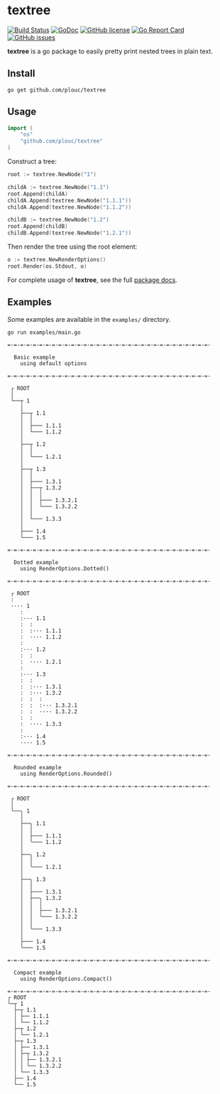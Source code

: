 # textree

[![Build Status](https://travis-ci.org/plouc/textree.png?branch=master)](https://travis-ci.org/plouc/textree)
[![GoDoc](https://godoc.org/github.com/plouc/textree?status.svg)](https://godoc.org/github.com/plouc/textree)
[![GitHub license](https://img.shields.io/github/license/plouc/textree.svg)](https://github.com/plouc/textree/blob/master/LICENSE)
[![Go Report Card](https://goreportcard.com/badge/github.com/plouc/textree)](https://goreportcard.com/report/github.com/plouc/textree)
[![GitHub issues](https://img.shields.io/github/issues/plouc/textree.svg)](https://github.com/plouc/textree/issues)

**textree** is a go package to easily pretty print nested trees in plain text.

## Install

```
go get github.com/plouc/textree
```

## Usage

```go
import (
	"os"
	"github.com/plouc/textree"
)
```

Construct a tree:

```go
root := textree.NewNode("1")

childA := textree.NewNode("1.1")
root.Append(childA)
childA.Append(textree.NewNode("1.1.1"))
childA.Append(textree.NewNode("1.1.2"))

childB := textree.NewNode("1.2")
root.Append(childB)
childB.Append(textree.NewNode("1.2.1"))
```

Then render the tree using the root element:

```go
o := textree.NewRenderOptions()
root.Render(os.Stdout, o)
```

For complete usage of **textree**, see the full [package docs](https://godoc.org/github.com/plouc/textree).

## Examples

Some examples are available in the `examples/` directory.

```
go run examples/main.go
```

```
=-=-=-=-=-=-=-=-=-=-=-=-=-=-=-=-=-=-=-=-=-=-=-=-=-=-=-=-=-=-=-=-

  Basic example
    using default options

=-=-=-=-=-=-=-=-=-=-=-=-=-=-=-=-=-=-=-=-=-=-=-=-=-=-=-=-=-=-=-=-

 ┌ ROOT
 │
 └──┬ 1
    │
    ├──┬ 1.1
    │  │
    │  ├─── 1.1.1
    │  └─── 1.1.2
    │
    ├──┬ 1.2
    │  │
    │  └─── 1.2.1
    │
    ├──┬ 1.3
    │  │
    │  ├─── 1.3.1
    │  ├──┬ 1.3.2
    │  │  │
    │  │  ├─── 1.3.2.1
    │  │  └─── 1.3.2.2
    │  │
    │  └─── 1.3.3
    │
    ├─── 1.4
    └─── 1.5

=-=-=-=-=-=-=-=-=-=-=-=-=-=-=-=-=-=-=-=-=-=-=-=-=-=-=-=-=-=-=-=-

  Dotted example
    using RenderOptions.Dotted()

=-=-=-=-=-=-=-=-=-=-=-=-=-=-=-=-=-=-=-=-=-=-=-=-=-=-=-=-=-=-=-=-

 ┌ ROOT
 :
 ···· 1
    :
    :··· 1.1
    :  :
    :  :··· 1.1.1
    :  ···· 1.1.2
    :
    :··· 1.2
    :  :
    :  ···· 1.2.1
    :
    :··· 1.3
    :  :
    :  :··· 1.3.1
    :  :··· 1.3.2
    :  :  :
    :  :  :··· 1.3.2.1
    :  :  ···· 1.3.2.2
    :  :
    :  ···· 1.3.3
    :
    :··· 1.4
    ···· 1.5

=-=-=-=-=-=-=-=-=-=-=-=-=-=-=-=-=-=-=-=-=-=-=-=-=-=-=-=-=-=-=-=-

  Rounded example
    using RenderOptions.Rounded()

=-=-=-=-=-=-=-=-=-=-=-=-=-=-=-=-=-=-=-=-=-=-=-=-=-=-=-=-=-=-=-=-

 ┌ ROOT
 │
 ╰──╮ 1
    │
    ├──╮ 1.1
    │  │
    │  ├─── 1.1.1
    │  ╰─── 1.1.2
    │
    ├──╮ 1.2
    │  │
    │  ╰─── 1.2.1
    │
    ├──╮ 1.3
    │  │
    │  ├─── 1.3.1
    │  ├──╮ 1.3.2
    │  │  │
    │  │  ├─── 1.3.2.1
    │  │  ╰─── 1.3.2.2
    │  │
    │  ╰─── 1.3.3
    │
    ├─── 1.4
    ╰─── 1.5

=-=-=-=-=-=-=-=-=-=-=-=-=-=-=-=-=-=-=-=-=-=-=-=-=-=-=-=-=-=-=-=-

  Compact example
    using RenderOptions.Compact()

=-=-=-=-=-=-=-=-=-=-=-=-=-=-=-=-=-=-=-=-=-=-=-=-=-=-=-=-=-=-=-=-
┌ ROOT
└─┬ 1
  ├─┬ 1.1
  │ ├── 1.1.1
  │ └── 1.1.2
  ├─┬ 1.2
  │ └── 1.2.1
  ├─┬ 1.3
  │ ├── 1.3.1
  │ ├─┬ 1.3.2
  │ │ ├── 1.3.2.1
  │ │ └── 1.3.2.2
  │ └── 1.3.3
  ├── 1.4
  └── 1.5
```